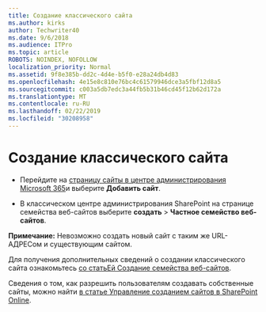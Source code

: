 ```yaml
---
title: Создание классического сайта
ms.author: kirks
author: Techwriter40
ms.date: 9/6/2018
ms.audience: ITPro
ms.topic: article
ROBOTS: NOINDEX, NOFOLLOW
localization_priority: Normal
ms.assetid: 9f8e385b-dd2c-4d4e-b5f0-e28a24db4d83
ms.openlocfilehash: 4e15e8c810e76bc4c61579946dce3a5fbf12d8a5
ms.sourcegitcommit: c003a5db7edc3a44fb5b31b46cd45f12b62d172a
ms.translationtype: MT
ms.contentlocale: ru-RU
ms.lasthandoff: 02/22/2019
ms.locfileid: "30208958"
---
```

# <a name="create-a-classic-site"></a>Создание классического сайта

- Перейдите на [страницу сайты в центре администрирования Microsoft 365](https://portal.office.com/adminportal/home#/SitesList)и выберите **Добавить сайт**. 
    
- В классическом центре администрирования SharePoint на странице семейства веб-сайтов выберите **создать** \> **Частное семейство веб-сайтов**. 
    
 **Примечание:** Невозможно создать новый сайт с таким же URL-АДРЕСом и существующим сайтом. 
  
Для получения дополнительных сведений о создании классического сайта ознакомьтесь [со статьЕй Создание семейства веб-сайтов](https://go.microsoft.com/fwlink/?linkid=866295).
  
Сведения о том, как разрешить пользователям создавать собственные сайты, можно найти [в статье Управление созданием сайтов в SharePoint Online](https://go.microsoft.com/fwlink/?linkid=866296).
  

